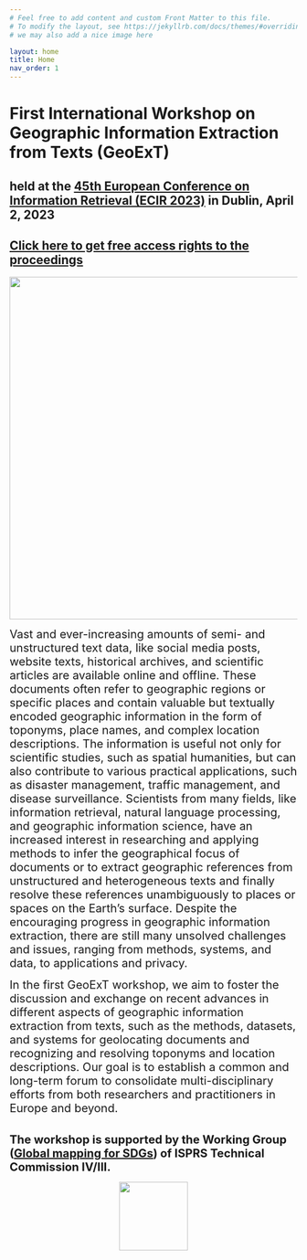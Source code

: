 ```yaml
---
# Feel free to add content and custom Front Matter to this file.
# To modify the layout, see https://jekyllrb.com/docs/themes/#overriding-theme-defaults
# we may also add a nice image here

layout: home
title: Home
nav_order: 1
---
```


# First International Workshop on Geographic Information Extraction from Texts (GeoExT)

## held at the [45th European Conference on Information Retrieval (ECIR 2023)](https://ecir2023.org/) in Dublin, April 2, 2023

## [Click here to get free access rights to the proceedings](https://ceur-ws.org/Vol-3683/)



<p align="center">
<a>
 <img src="{{site.baseurl}}/figure/GeoExT.jpg" width="600"></a>
</p>


<span style="font-size:20px;"> 
  Vast and ever-increasing amounts of semi- and unstructured text data, like social media posts, website texts, historical archives, and scientific articles are available online and offline. These documents often refer to geographic regions or specific places and contain valuable but textually encoded geographic information in the form of toponyms, place names, and complex location descriptions. The information is useful not only for scientific studies, such as spatial humanities, but can also contribute to various practical applications, such as disaster management, traffic management, and disease surveillance. Scientists from many fields, like information retrieval, natural language processing, and geographic information science, have an increased interest in researching and applying methods to infer the geographical focus of documents or to extract geographic references from unstructured and heterogeneous texts and finally resolve these references unambiguously to places or spaces on the Earth’s surface. Despite the encouraging progress in geographic information extraction, there are still many unsolved challenges and issues, ranging from methods, systems, and data, to applications and privacy. </span>
 
<span style="font-size:20px;"> In the first GeoExT workshop, we aim to foster the discussion and exchange on recent advances in different aspects of geographic information extraction from texts, such as the methods, datasets, and systems for geolocating documents and recognizing and resolving toponyms and location descriptions. Our goal is to establish a common and long-term forum to consolidate multi-disciplinary efforts from both researchers and practitioners in Europe and beyond. </span>

\
<span style="font-size:20px;"> <Strong> The workshop is supported by the Working Group ([Global mapping for SDGs](https://www2.isprs.org/commissions/comm4/icwg-4-3/)) of ISPRS Technical Commission IV/III. </Strong>


<p align="center">
<a>
 <img src="{{site.baseurl}}/figure/isprs_logo.jpg" width="120"></a>
</p>

